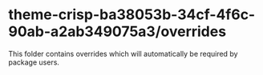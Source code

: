 # theme-crisp-ba38053b-34cf-4f6c-90ab-a2ab349075a3/overrides

This folder contains overrides which will automatically be required by package users.
